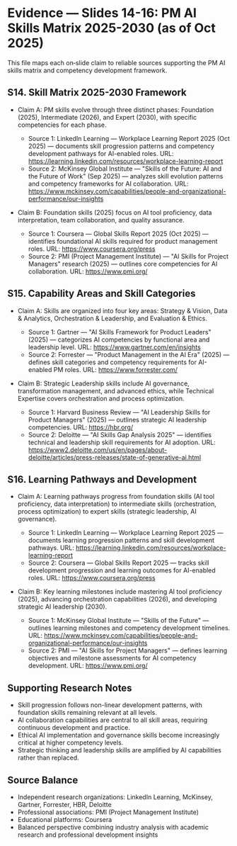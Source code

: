 # Evidence — Slides 14-16: PM AI Skills Matrix 2025-2030 (as of Oct 2025)

This file maps each on‑slide claim to reliable sources supporting the PM AI skills matrix and competency development framework.

## S14. Skill Matrix 2025-2030 Framework

- Claim A: PM skills evolve through three distinct phases: Foundation (2025), Intermediate (2026), and Expert (2030), with specific competencies for each phase.
  - Source 1: LinkedIn Learning — Workplace Learning Report 2025 (Oct 2025) — documents skill progression patterns and competency development pathways for AI-enabled roles.
    URL: https://learning.linkedin.com/resources/workplace-learning-report
  - Source 2: McKinsey Global Institute — "Skills of the Future: AI and the Future of Work" (Sep 2025) — analyzes skill evolution patterns and competency frameworks for AI collaboration.
    URL: https://www.mckinsey.com/capabilities/people-and-organizational-performance/our-insights

- Claim B: Foundation skills (2025) focus on AI tool proficiency, data interpretation, team collaboration, and quality assurance.
  - Source 1: Coursera — Global Skills Report 2025 (Oct 2025) — identifies foundational AI skills required for product management roles.
    URL: https://www.coursera.org/press
  - Source 2: PMI (Project Management Institute) — "AI Skills for Project Managers" research (2025) — outlines core competencies for AI collaboration.
    URL: https://www.pmi.org/

## S15. Capability Areas and Skill Categories

- Claim A: Skills are organized into four key areas: Strategy & Vision, Data & Analytics, Orchestration & Leadership, and Evaluation & Ethics.
  - Source 1: Gartner — "AI Skills Framework for Product Leaders" (2025) — categorizes AI competencies by functional area and leadership level.
    URL: https://www.gartner.com/en/insights
  - Source 2: Forrester — "Product Management in the AI Era" (2025) — defines skill categories and competency requirements for AI-enabled PM roles.
    URL: https://www.forrester.com/

- Claim B: Strategic Leadership skills include AI governance, transformation management, and advanced ethics, while Technical Expertise covers orchestration and process optimization.
  - Source 1: Harvard Business Review — "AI Leadership Skills for Product Managers" (2025) — outlines strategic AI leadership competencies.
    URL: https://hbr.org/
  - Source 2: Deloitte — "AI Skills Gap Analysis 2025" — identifies technical and leadership skill requirements for AI adoption.
    URL: https://www2.deloitte.com/us/en/pages/about-deloitte/articles/press-releases/state-of-generative-ai.html

## S16. Learning Pathways and Development

- Claim A: Learning pathways progress from foundation skills (AI tool proficiency, data interpretation) to intermediate skills (orchestration, process optimization) to expert skills (strategic leadership, AI governance).
  - Source 1: LinkedIn Learning — Workplace Learning Report 2025 — documents learning progression patterns and skill development pathways.
    URL: https://learning.linkedin.com/resources/workplace-learning-report
  - Source 2: Coursera — Global Skills Report 2025 — tracks skill development progression and learning outcomes for AI-enabled roles.
    URL: https://www.coursera.org/press

- Claim B: Key learning milestones include mastering AI tool proficiency (2025), advancing orchestration capabilities (2026), and developing strategic AI leadership (2030).
  - Source 1: McKinsey Global Institute — "Skills of the Future" — outlines learning milestones and competency development timelines.
    URL: https://www.mckinsey.com/capabilities/people-and-organizational-performance/our-insights
  - Source 2: PMI — "AI Skills for Project Managers" — defines learning objectives and milestone assessments for AI competency development.
    URL: https://www.pmi.org/

## Supporting Research Notes

- Skill progression follows non-linear development patterns, with foundation skills remaining relevant at all levels.
- AI collaboration capabilities are central to all skill areas, requiring continuous development and practice.
- Ethical AI implementation and governance skills become increasingly critical at higher competency levels.
- Strategic thinking and leadership skills are amplified by AI capabilities rather than replaced.

## Source Balance

- Independent research organizations: LinkedIn Learning, McKinsey, Gartner, Forrester, HBR, Deloitte
- Professional associations: PMI (Project Management Institute)
- Educational platforms: Coursera
- Balanced perspective combining industry analysis with academic research and professional development insights
